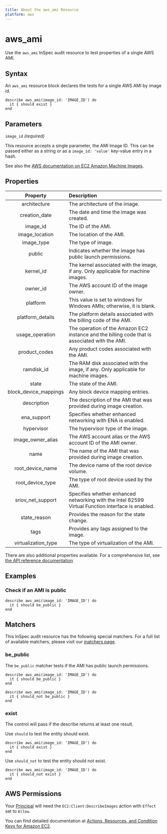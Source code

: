 ```yaml
---
title: About the aws_ami Resource
platform: aws
---
```


# aws_ami

Use the `aws_ami` InSpec audit resource to test properties of a single AWS AMI.

## Syntax

An `aws_ami` resource block declares the tests for a single AWS AMI by image id.

    describe aws_ami(image_id: 'IMAGE_ID') do
      it { should exist }
    end

## Parameters

`image_id` _(required)_

This resource accepts a single parameter, the AMI Image ID.
This can be passed either as a string or as a `image_id: 'value'` key-value entry in a hash.

See also the [AWS documentation on EC2 Amazon Machine Images](https://docs.aws.amazon.com/AWSEC2/latest/UserGuide/AMIs.html).

## Properties

| Property | Description |
| :---: | :--- |
| architecture | The architecture of the image. |
| creation_date | The date and time the image was created. |
| image_id | The ID of the AMI. |
| image_location | The location of the AMI. |
| image_type | The type of image. |
| public | Indicates whether the image has public launch permissions. |
| kernel_id | The kernel associated with the image, if any. Only applicable for machine images. |
| owner_id | The AWS account ID of the image owner. |
| platform | This value is set to windows for Windows AMIs; otherwise, it is blank. |
| platform_details | The platform details associated with the billing code of the AMI. |
| usage_operation | The operation of the Amazon EC2 instance and the billing code that is associated with the AMI. |
| product_codes | Any product codes associated with the AMI. |
| ramdisk_id | The RAM disk associated with the image, if any. Only applicable for machine images. |
| state | The state of the AMI. |
| block_device_mappings | Any block device mapping entries. |
| description | The description of the AMI that was provided during image creation. |
| ena_support | Specifies whether enhanced networking with ENA is enabled. |
| hypervisor | The hypervisor type of the image. |
| image_owner_alias | The AWS account alias or the AWS account ID of the AMI owner. |
| name | The name of the AMI that was provided during image creation. |
| root_device_name | The device name of the root device volume. |
| root_device_type | The type of root device used by the AMI. |
| sriov_net_support | Specifies whether enhanced networking with the Intel 82599 Virtual Function interface is enabled. |
| state_reason | Provides the reason for the state change. |
| tags | Provides any tags assigned to the image. |
| virtualization_type | The type of virtualization of the AMI. |

There are also additional properties available. For a comprehensive list, see [the API reference documentation](https://docs.aws.amazon.com/AWSEC2/latest/APIReference/API_Image.html)

## Examples

### Check if an AMI is public

    describe aws_ami(image_id: 'IMAGE_ID') do
      it { should be_public }
    end

## Matchers

This InSpec audit resource has the following special matchers. For a full list of available matchers, please visit our [matchers page](https://www.inspec.io/docs/reference/matchers/).

### be_public

The `be_public` matcher tests if the AMI has public launch permissions.

    describe aws_ami(image_id: 'IMAGE_ID') do
      it { should be_public }
    end

    describe aws_ami(image_id: 'IMAGE_ID') do
      it { should_not be_public }
    end

### exist

The control will pass if the describe returns at least one result.

Use `should` to test the entity should exist.

    describe aws_ami(image_id: 'IMAGE_ID') do
      it { should exist }
    end

Use `should_not` to test the entity should not exist.

    describe aws_ami(image_id: 'IMAGE_ID') do
      it { should_not exist }
    end

## AWS Permissions

Your [Principal](https://docs.aws.amazon.com/IAM/latest/UserGuide/intro-structure.html#intro-structure-principal) will need the `EC2:Client:DescribeImages` action with `Effect` set to `Allow`.

You can find detailed documentation at [Actions, Resources, and Condition Keys for Amazon EC2](https://docs.aws.amazon.com/IAM/latest/UserGuide/list_amazonec2.html).
